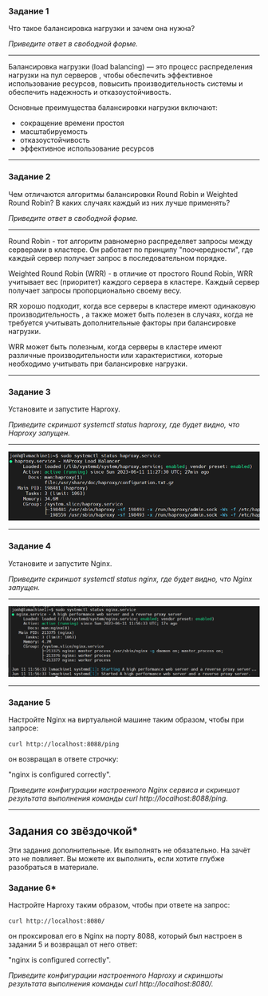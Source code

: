### Задание 1

Что такое балансировка нагрузки и зачем она нужна?

*Приведите ответ в свободной форме.*

---
Балансировка нагрузки (load balancing) — это процесс
распределения нагрузки на пул серверов , чтобы обеспечить эффективное использование ресурсов, повысить производительность системы и обеспечить надежность и отказоустойчивость.

Основные преимущества балансировки нагрузки включают:
- сокращение времени простоя
- масштабируемость
- отказоустойчивость
- эффективное использование ресурсов

---
### Задание 2

Чем отличаются алгоритмы балансировки Round Robin и Weighted Round Robin? В каких случаях каждый из них лучше применять?

*Приведите ответ в свободной форме.*

---
Round Robin - тот алгоритм равномерно распределяет запросы между серверами в кластере. Он работает по принципу "поочередности", где каждый сервер получает запрос в последовательном порядке.

Weighted Round Robin (WRR) - в отличие от простого Round Robin, WRR учитывает вес (приоритет) каждого сервера в кластере. Каждый сервер получает запросы пропорционально своему весу.

RR хорошо подходит, когда все серверы в кластере имеют одинаковую производительность , а также может быть полезен в случаях, когда не требуется учитывать дополнительные факторы при балансировке нагрузки.

WRR может быть полезным, когда серверы в кластере имеют различные производительности или характеристики, которые необходимо учитывать при балансировке нагрузки.

---
### Задание 3

Установите и запустите Haproxy.

*Приведите скриншот systemctl status haproxy, где будет видно, что Haproxy запущен.*

---
![Alt text](img/10.05.1.png)

---
### Задание 4

Установите и запустите Nginx.

*Приведите скриншот systemctl status nginx, где будет видно, что Nginx запущен.*

---
![Alt text](img/10.05.4-1.png)

---
### Задание 5

Настройте Nginx на виртуальной машине таким образом, чтобы при запросе:

`curl http://localhost:8088/ping`

он возвращал в ответе строчку:

"nginx is configured correctly".

*Приведите конфигурации настроенного Nginx сервиса и скриншот результата выполнения команды curl http://localhost:8088/ping.*

---

## Задания со звёздочкой*

Эти задания дополнительные. Их выполнять не обязательно. На зачёт это не повлияет. Вы можете их выполнить, если хотите глубже разобраться в материале.
### Задание 6*

Настройте Haproxy таким образом, чтобы при ответе на запрос:

`curl http://localhost:8080/`

он проксировал его в Nginx на порту 8088, который был настроен в задании 5 и возвращал от него ответ:

"nginx is configured correctly".

*Приведите конфигурации настроенного Haproxy и скриншоты результата выполнения команды curl http://localhost:8080/.*
